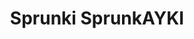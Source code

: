 ---
slug: sprunki-sprunkayki-2472
title: Sprunki SprunkAYKI
description: "Sprunki SprunkAYKI is an exciting online game. Play for free directly in your browser!"
icon: /images/popular_mods/Sprunki SprunkAYKI.png
url: https://wowtbc.net/sprunkin/sprunkayki1/index.html
previewImage: /images/popular_mods/Sprunki SprunkAYKI.png
type: popular mods

# SEO配置
seo:
  title: "Sprunki SprunkAYKI - Play Free Online Game | Fun Browser Games"
  description: "Sprunki SprunkAYKI - Play this fun online game for free in your browser. No download required!"
  ogImage: "/images/popular_mods/Sprunki SprunkAYKI.png"
  keywords: "sprunki-sprunkayki-2472, online game, browser game, free game, popular mods game, play online"

videoUrls:
  - https://www.youtube.com/embed/example1
  - https://www.youtube.com/embed/example2

whyPlay:
  title: "Why Play Sprunki SprunkAYKI?"
  items:
    - "Immersive Gameplay: Sprunki SprunkAYKI offers an engaging and immersive gaming experience that will keep you entertained for hours"
    - "Challenging Levels: Test your skills with increasingly difficult challenges and obstacles"
    - "Beautiful Graphics: Enjoy stunning visuals and smooth animations that bring the game world to life"
    - "Regular Updates: New content and features are added regularly to keep the game fresh and exciting"
    - "Free to Play: Experience all the fun without spending a penny"
    - "Community Features: Connect with other players, share strategies, and compete for high scores"
    - "Cross-Platform: Play on any device with a web browser, no downloads required"

features:
  title: "Key Features of Sprunki SprunkAYKI"
  image: "/images/popular_mods/Sprunki SprunkAYKI.png"
  items:
    - "Intuitive Controls: Easy to learn controls make Sprunki SprunkAYKI accessible for players of all skill levels"
    - "Multiple Game Modes: Enjoy various gameplay options that provide different challenges and experiences"
    - "Character Customization: Personalize your gaming experience with unique characters and items"
    - "Achievement System: Complete special tasks to earn rewards and recognition"
    - "Leaderboards: Compete with players worldwide and see who can achieve the highest scores"

characteristics:
  title: "Game Characteristics"
  image: "/images/popular_mods/Sprunki SprunkAYKI.png"
  items:
    - "Genre: Popular mods game with elements of strategy and skill"
    - "Difficulty: Suitable for both casual gamers and those seeking a challenge"
    - "Play Time: Quick sessions or extended gameplay, depending on your preference"
    - "Art Style: Vibrant and engaging visuals that enhance the gaming experience"
    - "Sound Design: Immersive audio that complements the gameplay perfectly"

info: "Sprunki SprunkAYKI is an exciting online game that offers players a unique and engaging gaming experience. With its intuitive controls, stunning visuals, and challenging gameplay, Sprunki SprunkAYKI provides hours of entertainment for players of all ages and skill levels. Whether you're looking for a quick gaming session during a break or an extended play session, Sprunki SprunkAYKI delivers an immersive experience that will keep you coming back for more. The game features multiple levels of increasing difficulty, ensuring that players are constantly challenged as they progress. With regular updates adding new content and features, Sprunki SprunkAYKI remains fresh and exciting, providing endless entertainment options for its growing community of players."

howToPlayIntro: "Welcome to Sprunki SprunkAYKI! This guide will walk you through the basics and help you master the game. Whether you're a beginner or looking to improve your skills, these tips and instructions will enhance your gaming experience."

howToPlaySteps:
  - title: "Getting Started"
    description: "Begin your Sprunki SprunkAYKI adventure by familiarizing yourself with the controls. Use your keyboard or mouse to navigate through the game interface. The tutorial will guide you through the basic mechanics and help you understand the objectives."
  - title: "Understanding the Objectives"
    description: "In Sprunki SprunkAYKI, your main goal is to progress through levels by completing specific objectives. Each level presents unique challenges that require different strategies and approaches."
  - title: "Mastering the Controls"
    description: "Practice using the controls to improve your precision and reaction time. Sprunki SprunkAYKI requires quick reflexes and strategic thinking to overcome obstacles and defeat opponents."
  - title: "Utilizing Power-ups"
    description: "Collect power-ups throughout the game to enhance your abilities and overcome difficult challenges. Each power-up offers unique advantages that can be crucial for success."
  - title: "Developing Strategies"
    description: "As you progress in Sprunki SprunkAYKI, develop effective strategies for different scenarios. Analyze patterns, anticipate challenges, and adapt your approach to maximize your performance."

faq:
  title: "Frequently Asked Questions about Sprunki SprunkAYKI"
  items:
    - question: "Is Sprunki SprunkAYKI free to play?"
      answer: "Yes, Sprunki SprunkAYKI is completely free to play directly in your web browser. No downloads or purchases are required to enjoy the full game experience."
    - question: "Can I play Sprunki SprunkAYKI on mobile devices?"
      answer: "Yes, Sprunki SprunkAYKI is optimized for both desktop and mobile play. You can enjoy the game on any device with a web browser and internet connection."
    - question: "Are there any in-game purchases?"
      answer: "While Sprunki SprunkAYKI is free to play, there may be optional in-game purchases available for cosmetic items or additional features that don't affect core gameplay."
    - question: "How often is Sprunki SprunkAYKI updated?"
      answer: "The developers regularly update Sprunki SprunkAYKI with new content, features, and improvements based on player feedback and game performance."
    - question: "Can I play Sprunki SprunkAYKI offline?"
      answer: "Currently, Sprunki SprunkAYKI requires an internet connection to play as it's a browser-based online game."
    - question: "Is Sprunki SprunkAYKI suitable for children?"
      answer: "Yes, Sprunki SprunkAYKI is designed to be family-friendly and suitable for players of all ages."
    - question: "How do I report bugs or issues?"
      answer: "If you encounter any problems while playing Sprunki SprunkAYKI, you can report them through the game's support page or contact the developers directly through their website."
    - question: "Still Have Questions?"
      answer: "If you have additional questions about Sprunki SprunkAYKI that aren't covered in this FAQ, please visit our support center or contact our customer service team for assistance."
---